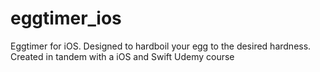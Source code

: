 # eggtimer_ios
Eggtimer for iOS. Designed to hardboil your egg to the desired hardness. Created in tandem with a iOS and Swift Udemy course

